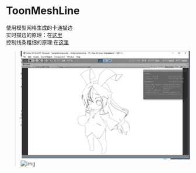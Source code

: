# ToonMeshLine
使用模型网格生成的卡通描边   
实时描边的原理：在[这里](https://www.cnblogs.com/lht666/p/11447199.html)  
控制线条粗细的原理:在[这里](https://www.cnblogs.com/lht666/p/12013323.html)  
> ![img](demo.png)  
> ![img](preview.gif)  